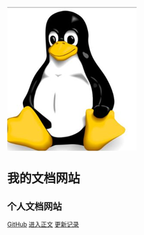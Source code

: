 ![logo](_media/header.png)
# 我的文档网站
## 个人文档网站


[GitHub](https://github.com/docsifyjs/docsify/)
[进入正文](/)
[更新记录](record/logs)